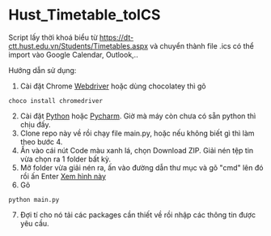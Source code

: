 # Hust_Timetable_toICS

Script lấy thời khoá biểu từ https://dt-ctt.hust.edu.vn/Students/Timetables.aspx và chuyển thành file .ics có thể import vào Google Calendar, Outlook,..

Hướng dẫn sử dụng:

1. Cài đặt Chrome [Webdriver](https://chromedriver.chromium.org/downloads) hoặc dùng chocolatey thì gõ 

```console
choco install chromedriver
```

2. Cài đặt [Python](https://www.python.org/downloads/) hoặc [Pycharm](https://www.jetbrains.com/help/pycharm/installation-guide.html). Giờ mà máy còn chưa có sẵn python thì chịu đấy.
3. Clone repo này về rồi chạy file main.py, hoặc nếu không biết gì thì làm theo bước 4.
4. Ấn vào cái nút Code màu xanh lá, chọn Download ZIP. Giải nén tệp tin vừa chọn ra 1 folder bất kỳ.
5. Mở folder vừa giải nén ra, ấn vào đường dẫn thư mục và gõ "cmd" lên đó rồi ấn Enter
 [Xem hình này](https://drive.google.com/file/d/1FN5LgEBq9igp49ttvx2i7ekci81XGzdx/view?usp=sharing)
6. Gõ 
```console
python main.py
```
7. Đợi tí cho nó tải các packages cần thiết về rồi nhập các thông tin được yêu cầu.
